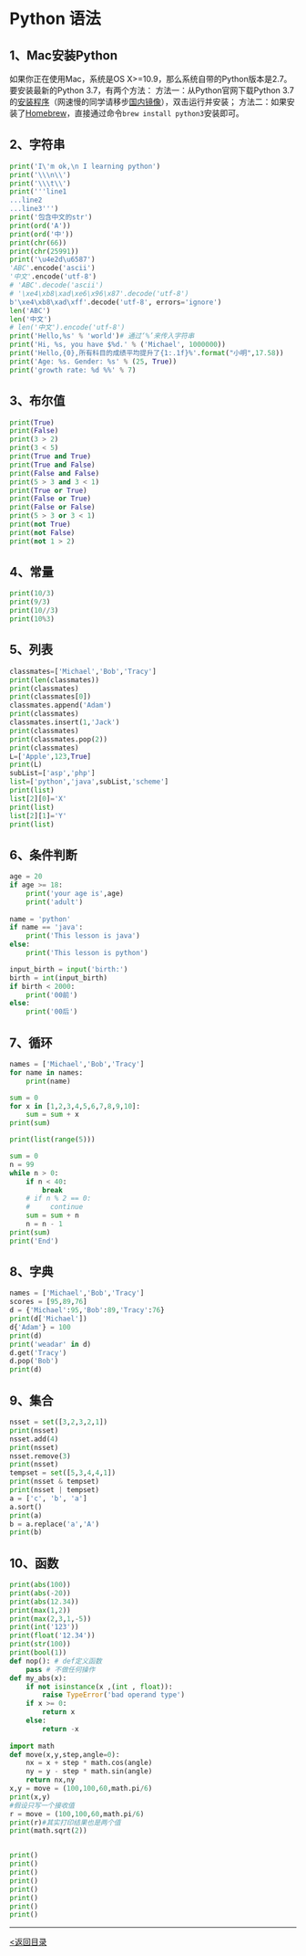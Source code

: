 # Python 语法

## 1、Mac安装Python
如果你正在使用Mac，系统是OS X>=10.9，那么系统自带的Python版本是2.7。要安装最新的Python 3.7，有两个方法：
方法一：从Python官网下载Python 3.7的[安装程序](https://www.python.org/ftp/python/3.7.0/python-3.7.0-macosx10.9.pkg)（网速慢的同学请移步[国内镜像](https://pan.baidu.com/s/1kU5OCOB#list/path=%2Fpub%2Fpython)），双击运行并安装；
方法二：如果安装了[Homebrew](https://brew.sh/)，直接通过命令`brew install python3`安装即可。



## 2、字符串
```python
print('I\'m ok,\n I learning python')
print('\\\n\\')
print('\\\t\\')
print('''line1
...line2
...line3''')
print('包含中文的str')
print(ord('A'))
print(ord('中'))
print(chr(66))
print(chr(25991))
print('\u4e2d\u6587')
'ABC'.encode('ascii')
'中文'.encode('utf-8')
# 'ABC'.decode('ascii')
# '\xe4\xb8\xad\xe6\x96\x87'.decode('utf-8')
b'\xe4\xb8\xad\xff'.decode('utf-8', errors='ignore')
len('ABC')
len('中文')
# len('中文').encode('utf-8')
print('Hello,%s' % 'world')# 通过‘%’来传入字符串
print('Hi, %s, you have $%d.' % ('Michael', 1000000))
print('Hello,{0},所有科目的成绩平均提升了{1:.1f}%'.format("小明",17.58))
print('Age: %s. Gender: %s' % (25, True))
print('growth rate: %d %%' % 7)
```



## 3、布尔值
```python
print(True)
print(False)
print(3 > 2)
print(3 < 5)
print(True and True)
print(True and False)
print(False and False)
print(5 > 3 and 3 < 1)
print(True or True)
print(False or True)
print(False or False)
print(5 > 3 or 3 < 1)
print(not True)
print(not False)
print(not 1 > 2)
```

## 4、常量
```python
print(10/3)
print(9/3)
print(10//3)
print(10%3)
```



## 5、列表
```python
classmates=['Michael','Bob','Tracy']
print(len(classmates))
print(classmates)
print(classmates[0])
classmates.append('Adam')
print(classmates)
classmates.insert(1,'Jack')
print(classmates)
print(classmates.pop(2))
print(classmates)
L=['Apple',123,True]
print(L)
subList=['asp','php']
list=['python','java',subList,'scheme']
print(list)
list[2][0]='X'
print(list)
list[2][1]='Y'
print(list)
```



## 6、条件判断

```python
age = 20
if age >= 18:
    print('your age is',age)
    print('adult')
    
name = 'python'
if name == 'java':
    print('This lesson is java')
else:
    print('This lesson is python')

input_birth = input('birth:')
birth = int(input_birth)
if birth < 2000:
    print('00前')
else:
    print('00后')
```

## 7、循环

```python
names = ['Michael','Bob','Tracy']
for name in names:
    print(name)

sum = 0
for x in [1,2,3,4,5,6,7,8,9,10]:
    sum = sum + x
print(sum)

print(list(range(5)))

sum = 0
n = 99
while n > 0:
    if n < 40:
        break
    # if n % 2 == 0:
    #     continue
    sum = sum + n
    n = n - 1
print(sum)
print('End')
```

## 8、字典

```python
names = ['Michael','Bob','Tracy']
scores = [95,89,76]
d = {'Michael':95,'Bob':89,'Tracy':76}
print(d['Michael'])
d{'Adam'} = 100
print(d)
print('weadar' in d)
d.get('Tracy')
d.pop('Bob')
print(d)
```

## 9、集合

```python
nsset = set([3,2,3,2,1])
print(nsset)
nsset.add(4)
print(nsset)
nsset.remove(3)
print(nsset)
tempset = set([5,3,4,4,1])
print(nsset & tempset)
print(nsset | tempset)
a = ['c', 'b', 'a']
a.sort()
print(a)
b = a.replace('a','A')
print(b)
```

## 10、函数

```python
print(abs(100))
print(abs(-20))
print(abs(12.34))
print(max(1,2))
print(max(2,3,1,-5))
print(int('123'))
print(float('12.34'))
print(str(100))
print(bool(1)) 
def nop(): # def定义函数
    pass # 不做任何操作
def my_abs(x):
    if not isinstance(x ,(int , float)):
        raise TypeError('bad operand type')
    if x >= 0:
        return x
   	else:
        return -x
    
import math
def move(x,y,step,angle=0):
    nx = x + step * math.cos(angle)
    ny = y - step * math.sin(angle)
    return nx,ny
x,y = move = (100,100,60,math.pi/6)
print(x,y)
#假设只写一个接收值
r = move = (100,100,60,math.pi/6)
print(r)#其实打印结果也是两个值
print(math.sqrt(2))


print()
print()
print()
print()
print()
print()
print()
print()
```





















------

[<返回目录](https://weadar.github.io/index)